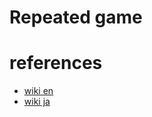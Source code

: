 # Repeated game


# references
- [wiki en](https://en.wikipedia.org/wiki/Repeated_game)
- [wiki ja](https://ja.wikipedia.org/wiki/%E7%B9%B0%E3%82%8A%E8%BF%94%E3%81%97%E3%82%B2%E3%83%BC%E3%83%A0)